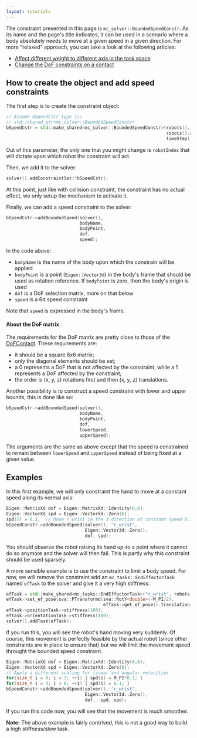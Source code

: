 ```yaml
---
layout: tutorials
---
```


The constraint presented in this page is `mc_solver::BoundedSpeedConstr`. As its name and the page's title indicates, it can be used in a scenario where a body absolutely needs to move at a given speed in a given direction. For more "relaxed" approach, you can take a look at the following articles:

- [Affect different weight to different axis in the task space](dim-weight.html)
- [Change the DoF constraints on a contact](contact-dof.html)

## How to create the object and add speed constraints

The first step is to create the constraint object:

```cpp
// Assume bSpeedCstr type is:
// std::shared_ptr<mc_solver::BoundedSpeedConstr>
bSpeedCstr = std::make_shared<mc_solver::BoundedSpeedConstr>(robots(),
                                                             robots().robotIndex(),
                                                             timeStep);
```

Out of this parameter, the only one that you might change is `robotIndex` that will dictate upon which robot the constraint will act.


Then, we add it to the solver:

```cpp
solver().addConstraintSet(*bSpeedCstr);
```

At this point, just like with collision constraint, the constraint has no actual effect, we only setup the mechanism to activate it.

Finally, we can add a speed constraint to the solver:

```cpp
bSpeedCstr->addBoundedSpeed(solver(),
                            bodyName,
                            bodyPoint,
                            dof,
                            speed);
```

In the code above:
- `bodyName` is the name of the body upon which the constrain will be applied
- `bodyPoint` is a point (`Eigen::Vector3d`) in the body's frame that should be used as rotation reference. If `bodyPoint` is zero, then the body's origin is used
- `dof` is a DoF selection matrix, more on that below
- `speed` is a 6d speed constraint

Note that `speed` is expressed in the body's frame.

#### About the DoF matrix

The requirements for the DoF matrix are pretty close to those of the [DoFContact](contact-dof.html). These requirements are:
- it should be a square 6x6 matrix;
- only the diagonal elements should be set;
- a 0 represents a DoF that is not affected by the constraint, while a 1 represents a DoF affected by the constraint;
- the order is (x, y, z) rotations first and then (x, y, z) translations.

Another possibility is to construct a speed constraint with lower and upper bounds, this is done like so:

```cpp
bSpeedCstr->addBoundedSpeed(solver(),
                            bodyName,
                            bodyPoint,
                            dof,
                            lowerSpeed,
                            upperSpeed);
```

The arguments are the same as above except that the speed is constrained to remain between `lowerSpeed` and `upperSpeed` instead of being fixed at a given value.

## Examples

In this first example, we will only constraint the hand to move at a constant speed along its normal axis:

```cpp
Eigen::MatrixXd dof = Eigen::MatrixXd::Identity(6,6);
Eigen::VectorXd spd = Eigen::VectorXd::Zero(6);
spd(5) = 0.1;  // Move r_wrist in the z direction at constant speed 0.1 m/s
bSpeedConstr->addBoundedSpeed(solver(), "r_wrist",
                              Eigen::Vector3d::Zero(),
                              dof, spd);
```

You should observe the robot raising its hand up-to a point where it cannot do so anymore and the solver will then fail. This is partly why this constraint should be used sparsely.

A more sensible example is to use the constraint to limit a body speed. For now, we will remove the constraint add an `mc_tasks::EndEffectorTask` named `efTask` to the solver and give it a very high stiffness:

```cpp
efTask = std::make_shared<mc_tasks::EndEffectorTask>("r_wrist", robots(), 0);
efTask->set_ef_pose(sva::PTransformd(sva::RotY<double>(-M_PI/2),
                                     efTask->get_ef_pose().translation() + Eigen::Vector3d(0.3, -0.1, 0.2)));
efTask->positionTask->stiffness(100);
efTask->orientationTask->stiffness(100);
solver().addTask(efTask);
```

If you run this, you will see the robot's hand moving very suddenly. Of course, this movement is perfectly feasible by the actual robot (since other constraints are in place to ensure that) but we will limit the movement speed throught the bounded speed constraint.

```cpp
Eigen::MatrixXd dof = Eigen::MatrixXd::Identity(6,6);
Eigen::VectorXd spd = Eigen::VectorXd::Zero(6);
// Apply a different scaling for linear and angular velocities
for(size_t i = 0; i < 3; ++i) { spd(i) = M_PI*0.1; }
for(size_t i = 3; i < 6; ++i) { spd(i) = 0.1; }
bSpeedConstr->addBoundedSpeed(solver(), "r_wrist",
                              Eigen::Vector3d::Zero(),
                              dof, -spd, spd);
```

If you run this code now, you will see that the movement is much smoother.

**Note:** The above example is fairly contrived, this is not a good way to build a high stiffness/slow task.
